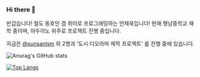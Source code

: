 ### Hi there 👋

반갑습니다!
철도 동호인 겸 취미로 프로그래밍하는 안제욱입니다!
현재 형남중학교 재학 중이며, 아두이노 위주로 프로젝트 진행 중입니다.

지금은 [@sunsanlsm](https://github.com/sunsanlsm) 외 2명과
'도시 디오라마 제작 프로젝트' 를 진행 중에 있습니다.

![Anurag's GitHub stats](https://github-readme-stats.vercel.app/api?username=lukas0409&show_icons=true&theme=radical)

[![Top Langs](https://github-readme-stats.vercel.app/api/top-langs/?username=lukas0409)](https://github.com/anuraghazra/github-readme-stats)
